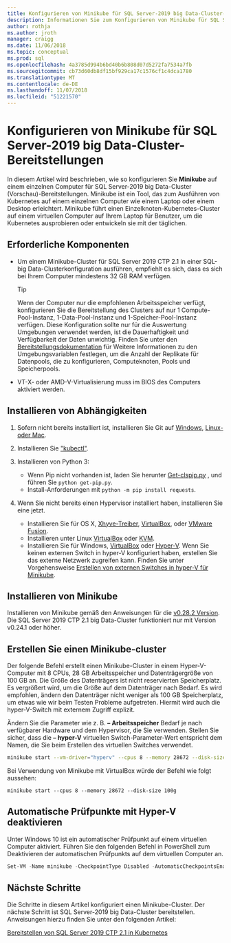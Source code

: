 ```yaml
---
title: Konfigurieren von Minikube für SQL Server-2019 big Data-Cluster-Bereitstellungen | Microsoft-Dokumentation
description: Informationen Sie zum Konfigurieren von Minikube für SQL Server-2019 big Data-Cluster (Vorschau)-Bereitstellungen auf einem einzelnen Computer.
author: rothja
ms.author: jroth
manager: craigg
ms.date: 11/06/2018
ms.topic: conceptual
ms.prod: sql
ms.openlocfilehash: 4a3785d994b6bd40b6b808d07d5272fa7534a7fb
ms.sourcegitcommit: cb73d60db8df15bf929ca17c1576cf1c4dca1780
ms.translationtype: MT
ms.contentlocale: de-DE
ms.lasthandoff: 11/07/2018
ms.locfileid: "51221570"
---
```

# <a name="configure-minikube-for-sql-server-2019-big-data-cluster-deployments"></a>Konfigurieren von Minikube für SQL Server-2019 big Data-Cluster-Bereitstellungen

In diesem Artikel wird beschrieben, wie so konfigurieren Sie **Minikube** auf einem einzelnen Computer für SQL Server-2019 big Data-Cluster (Vorschau)-Bereitstellungen. Minikube ist ein Tool, das zum Ausführen von Kubernetes auf einem einzelnen Computer wie einem Laptop oder einem Desktop erleichtert. Minikube führt einen Einzelknoten-Kubernetes-Cluster auf einem virtuellen Computer auf Ihrem Laptop für Benutzer, um die Kubernetes ausprobieren oder entwickeln sie mit der täglichen. 

## <a name="prerequisites"></a>Erforderliche Komponenten

- Um einem Minikube-Cluster für SQL Server 2019 CTP 2.1 in einer SQL-big Data-Clusterkonfiguration ausführen, empfiehlt es sich, dass es sich bei Ihrem Computer mindestens 32 GB RAM verfügen.

   > [!TIP] 
   > Wenn der Computer nur die empfohlenen Arbeitsspeicher verfügt, konfigurieren Sie die Bereitstellung des Clusters auf nur 1 Compute-Pool-Instanz, 1-Data-Pool-Instanz und 1-Speicher-Pool-Instanz verfügen. Diese Konfiguration sollte nur für die Auswertung Umgebungen verwendet werden, ist die Dauerhaftigkeit und Verfügbarkeit der Daten unwichtig. Finden Sie unter den [Bereitstellungsdokumentation](deployment-guidance.md#define-environment-variables) für Weitere Informationen zu den Umgebungsvariablen festlegen, um die Anzahl der Replikate für Datenpools, die zu konfigurieren, Computeknoten, Pools und Speicherpools.

- VT-X- oder AMD-V-Virtualisierung muss im BIOS des Computers aktiviert werden.

## <a name="install-dependencies"></a>Installieren von Abhängigkeiten

1. Sofern nicht bereits installiert ist, installieren Sie Git auf [Windows](https://git-for-windows.github.io/), [Linux- oder Mac](https://git-scm.com/book/en/v2/Getting-Started-Installing-Git).

1. Installieren Sie ["kubectl"](https://kubernetes.io/docs/tasks/tools/install-kubectl/).

1. Installieren von Python 3:
   - Wenn Pip nicht vorhanden ist, laden Sie herunter [Get-clspip.py](https://bootstrap.pypa.io/get-pip.py) , und führen Sie `python get-pip.py`.
   - Install-Anforderungen mit `python -m pip install requests`.

1. Wenn Sie nicht bereits einen Hypervisor installiert haben, installieren Sie eine jetzt.
   - Installieren Sie für OS X, [Xhyve-Treiber](https://git.k8s.io/minikube/docs/drivers.md), [VirtualBox](https://www.virtualbox.org/wiki/Downloads), oder [VMware Fusion](https://www.vmware.com/products/fusion).
   - Installieren unter Linux [VirtualBox](https://www.virtualbox.org/wiki/Downloads) oder [KVM](http://www.linux-kvm.org/).
   - Installieren Sie für Windows, [VirtualBox](https://www.virtualbox.org/wiki/Downloads) oder [Hyper-V](https://msdn.microsoft.com/virtualization/hyperv_on_windows/quick_start/walkthrough_install). Wenn Sie keinen externen Switch in hyper-V konfiguriert haben, erstellen Sie das externe Netzwerk zugreifen kann.  Finden Sie unter Vorgehensweise [Erstellen von externen Switches in hyper-V für Minikube](https://blogs.msdn.microsoft.com/wasimbloch/2017/01/23/setting-up-kubernetes-on-windows10-laptop-with-minikube/).

## <a name="install-minikube"></a>Installieren von Minikube

Installieren von Minikube gemäß den Anweisungen für die [v0.28.2 Version](https://github.com/kubernetes/minikube/releases/tag/v0.28.2). Die SQL Server 2019 CTP 2.1 big Data-Cluster funktioniert nur mit Version v0.24.1 oder höher.

## <a name="create-a-minikube-cluster"></a>Erstellen Sie einen Minikube-cluster

Der folgende Befehl erstellt einen Minikube-Cluster in einem Hyper-V-Computer mit 8 CPUs, 28 GB Arbeitsspeicher und Datenträgergröße von 100 GB an. Die Größe des Datenträgers ist nicht reservierten Speicherplatz.  Es vergrößert wird, um die Größe auf dem Datenträger nach Bedarf.  Es wird empfohlen, ändern den Datenträger nicht weniger als 100 GB Speicherplatz, um etwas wie wir beim Testen Probleme aufgetreten. Hiermit wird auch die hyper-V-Switch mit externem Zugriff explizit.

Ändern Sie die Parameter wie z. B. **– Arbeitsspeicher** Bedarf je nach verfügbarer Hardware und dem Hypervisor, die Sie verwenden.  Stellen Sie sicher, dass die **– hyper-V** virtuellen Switch-Parameter-Wert entspricht dem Namen, die Sie beim Erstellen des virtuellen Switches verwendet.

```bash
minikube start --vm-driver="hyperv" --cpus 8 --memory 28672 --disk-size 100g --hyperv-virtual-switch "External"
```

Bei Verwendung von Minikube mit VirtualBox würde der Befehl wie folgt aussehen:

```base
minikube start --cpus 8 --memory 28672 --disk-size 100g
```

## <a name="disable-automatic-checkpoint-with-hyper-v"></a>Automatische Prüfpunkte mit Hyper-V deaktivieren

Unter Windows 10 ist ein automatischer Prüfpunkt auf einem virtuellen Computer aktiviert. Führen Sie den folgenden Befehl in PowerShell zum Deaktivieren der automatischen Prüfpunkts auf dem virtuellen Computer an.

```PowerShell
Set-VM -Name minikube -CheckpointType Disabled -AutomaticCheckpointsEnabled $false
```

## <a name="next-steps"></a>Nächste Schritte

Die Schritte in diesem Artikel konfiguriert einen Minikube-Cluster. Der nächste Schritt ist SQL Server-2019 big Data-Cluster bereitstellen. Anweisungen hierzu finden Sie unter den folgenden Artikel:

[Bereitstellen von SQL Server 2019 CTP 2.1 in Kubernetes](deployment-guidance.md#deploy)
